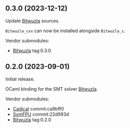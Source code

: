 ## 0.3.0 (2023-12-12)

Update [Bitwuzla](https://github.com/bitwuzla/bitwuzla/releases/tag/0.3.0) sources.

`Bitwuzla_cxx` can now be installed alongside `Bitwuzla_c`.

Vendor submodules:
- [Bitwuzla](https://github.com/bitwuzla/bitwuzla) tag:0.3.0

## 0.2.0 (2023-09-01)

Initial release.

OCaml binding for the SMT solver [Bitwuzla](https://bitwuzla.github.io/).

Vendor submodules:
- [Cadical](https://github.com/arminbiere/cadical) commit:ca9bff0
- [SymFPU](https://github.com/martin-cs/symfpu) commit:22d993d
- [Bitwuzla](https://github.com/bitwuzla/bitwuzla) tag:0.2.0
